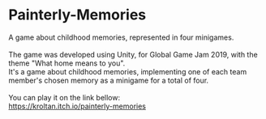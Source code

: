 # Painterly-Memories
A game about childhood memories, represented in four minigames. <br><br>
The game was developed using Unity, for Global Game Jam 2019, with the theme "What home means to you".<br>
It's a game about childhood memories, implementing one of each team member's chosen memory as a minigame for a total of four.<br><br>
You can play it on the link bellow:<br>
https://kroltan.itch.io/painterly-memories

